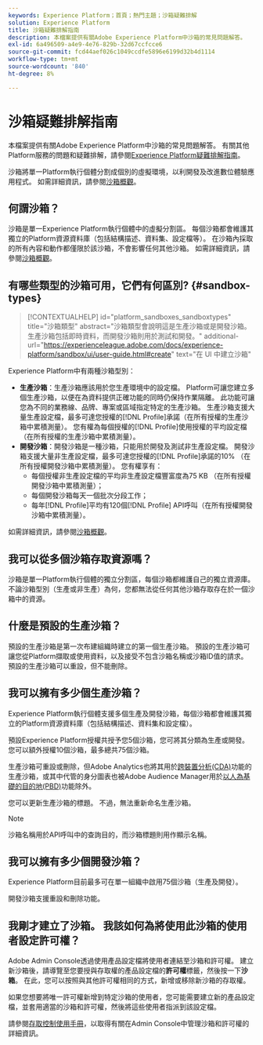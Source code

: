```yaml
---
keywords: Experience Platform；首頁；熱門主題；沙箱疑難排解
solution: Experience Platform
title: 沙箱疑難排解指南
description: 本檔案提供有關Adobe Experience Platform中沙箱的常見問題解答。
exl-id: 6a496509-a4e9-4e76-829b-32d67ccfcce6
source-git-commit: fcd44aef026c1049ccdfe5896e6199d32b4d1114
workflow-type: tm+mt
source-wordcount: '840'
ht-degree: 8%

---
```


# 沙箱疑難排解指南

本檔案提供有關Adobe Experience Platform中沙箱的常見問題解答。 有關其他Platform服務的問題和疑難排解，請參閱[Experience Platform疑難排解指南](../landing/troubleshooting.md)。

沙箱將單一Platform執行個體分割成個別的虛擬環境，以利開發及改進數位體驗應用程式。 如需詳細資訊，請參閱[沙箱概觀](home.md)。

## 何謂沙箱？

沙箱是單一Experience Platform執行個體中的虛擬分割區。 每個沙箱都會維護其獨立的Platform資源資料庫（包括結構描述、資料集、設定檔等）。 在沙箱內採取的所有內容和動作都僅限於該沙箱，不會影響任何其他沙箱。 如需詳細資訊，請參閱[沙箱概觀](home.md)。

## 有哪些類型的沙箱可用，它們有何區別? {#sandbox-types}

>[!CONTEXTUALHELP]
>id="platform_sandboxes_sandboxtypes"
>title="沙箱類型"
>abstract="沙箱類型會說明這是生產沙箱或是開發沙箱。生產沙箱包括即時資料，而開發沙箱則用於測試和開發。"
>additional-url="https://experienceleague.adobe.com/docs/experience-platform/sandbox/ui/user-guide.html#create" text="在 UI 中建立沙箱"

Experience Platform中有兩種沙箱型別：

* **生產沙箱**：生產沙箱應該用於您生產環境中的設定檔。 Platform可讓您建立多個生產沙箱，以便在為資料提供正確功能的同時仍保持作業隔離。 此功能可讓您為不同的業務線、品牌、專案或區域指定特定的生產沙箱。 生產沙箱支援大量生產設定檔，最多可達您授權的[!DNL Profile]承諾（在所有授權的生產沙箱中累積測量）。 您有權為每個授權的[!DNL Profile]使用授權的平均設定檔（在所有授權的生產沙箱中累積測量）。
* **開發沙箱**：開發沙箱是一種沙箱，只能用於開發及測試非生產設定檔。 開發沙箱支援大量非生產設定檔，最多可達您授權的[!DNL Profile]承諾的10% （在所有授權開發沙箱中累積測量）。 您有權享有：
   * 每個授權非生產設定檔的平均非生產設定檔豐富度為75 KB （在所有授權開發沙箱中累積測量）；
   * 每個開發沙箱每天一個批次分段工作；
   * 每年[!DNL Profile]平均有120個[!DNL Profile] API呼叫（在所有授權開發沙箱中累積測量）。

如需詳細資訊，請參閱[沙箱概觀](./home.md)。

## 我可以從多個沙箱存取資源嗎？

沙箱是單一Platform執行個體的獨立分割區，每個沙箱都維護自己的獨立資源庫。 不論沙箱型別（生產或非生產）為何，您都無法從任何其他沙箱存取存在於一個沙箱中的資源。

## 什麼是預設的生產沙箱？

預設的生產沙箱是第一次布建組織時建立的第一個生產沙箱。 預設的生產沙箱可讓您從Platform擷取或使用資料，以及接受不包含沙箱名稱或沙箱ID值的請求。 預設的生產沙箱可以重設，但不能刪除。

## 我可以擁有多少個生產沙箱？

Experience Platform執行個體支援多個生產及開發沙箱，每個沙箱都會維護其獨立的Platform資源資料庫（包括結構描述、資料集和設定檔）。

預設Experience Platform授權共授予您5個沙箱，您可將其分類為生產或開發。 您可以額外授權10個沙箱，最多總共75個沙箱。

生產沙箱可重設或刪除，但Adobe Analytics也將其用於[跨裝置分析(CDA)](https://experienceleague.adobe.com/docs/analytics/components/cda/overview.html)功能的生產沙箱，或其中代管的身分圖表也被Adobe Audience Manager用於[以人為基礎的目的地(PBD)](https://experienceleague.adobe.com/docs/audience-manager/user-guide/features/destinations/people-based/people-based-destinations-overview.html)功能除外。

您可以更新生產沙箱的標題。 不過，無法重新命名生產沙箱。

>[!NOTE]
>
>沙箱名稱用於API呼叫中的查詢目的，而沙箱標題則用作顯示名稱。

## 我可以擁有多少個開發沙箱？

Experience Platform目前最多可在單一組織中啟用75個沙箱（生產及開發）。

開發沙箱支援重設和刪除功能。

## 我剛才建立了沙箱。 我該如何為將使用此沙箱的使用者設定許可權？

Adobe Admin Console透過使用產品設定檔將使用者連結至沙箱和許可權。 建立新沙箱後，請導覽至您要授與存取權的產品設定檔的&#x200B;**許可權**&#x200B;標籤，然後按一下&#x200B;**沙箱**。 在此，您可以按照與其他許可權相同的方式，新增或移除新沙箱的存取權。

如果您想要將唯一許可權新增到特定沙箱的使用者，您可能需要建立新的產品設定檔，並套用適當的沙箱和許可權，然後將這些使用者指派到該設定檔。

請參閱[存取控制使用手冊](../access-control/ui/overview.md)，以取得有關在Admin Console中管理沙箱和許可權的詳細資訊。
